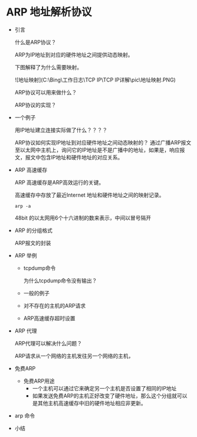 # ARP 地址解析协议

* 引言

  什么是ARP协议？

  ARP为IP地址到对应的硬件地址之间提供动态映射。

  下图解释了为什么需要映射。

  ![地址映射](C:\Bing\工作日志\TCP IP\TCP IP详解\pic\地址映射.PNG)

  ARP协议可以用来做什么？

  ARP协议的实现？

* 一个例子

  用IP地址建立连接实际做了什么？？？？

  ARP协议如何实现IP地址到对应硬件地址之间动态映射的？
  通过广播ARP报文至以太网中主机上，询问它的IP地址是不是广播中的地址，如果是，响应报文，报文中包含IP地址和硬件地址的对应关系。

* ARP 高速缓存

  ARP 高速缓存是ARP高效运行的关键。

  高速缓存中存放了最近Internet 地址和硬件地址之间的映射记录。

  ```shell
  arp -a
  ```

  48bit 的以太网用6个十六进制的数来表示，中间以冒号隔开

* ARP 的分组格式

  ARP报文的封装

* ARP 举例

  * tcpdump命令

    为什么tcpdump命令没有输出？

  * 一般的例子

  * 对不存在的主机的ARP请求

  * ARP高速缓存超时设置

* ARP 代理

  ARP代理可以解决什么问题？

  ARP请求从一个网络的主机发往另一个网络的主机，

* 免费ARP

  * 免费ARP用途
    * 一个主机可以通过它来确定另一个主机是否设置了相同的IP地址
    * 如果发送免费ARP的主机正好改变了硬件地址，那么这个分组就可以是其他主机高速缓存中旧的硬件地址相应非更新。

  

* arp 命令

* 小结
